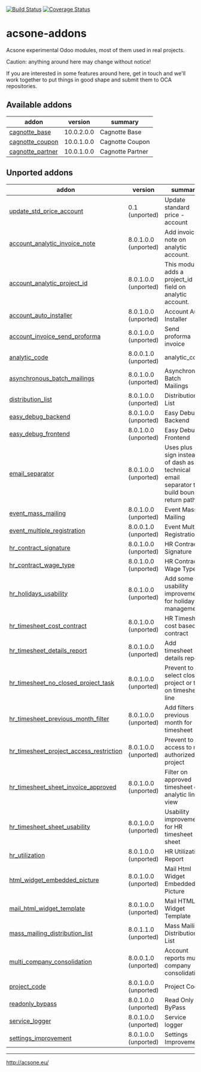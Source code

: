 [![Build Status](https://travis-ci.org/acsone/acsone-addons.svg?branch=master)](https://travis-ci.org/acsone/acsone-addons)
[![Coverage Status](https://coveralls.io/repos/acsone/acsone-addons/badge.png?branch=master)](https://coveralls.io/r/acsone/acsone-addons?branch=master)

acsone-addons
=============

Acsone experimental Odoo modules, most of them
used in real projects.

Caution: anything around here may change without notice!

If you are interested in some features around here,
get in touch and we'll work together to put things
in good shape and submit them to OCA repositories.

[//]: # (addons)

Available addons
----------------
addon | version | summary
--- | --- | ---
[cagnotte_base](cagnotte_base/) | 10.0.2.0.0 | Cagnotte Base
[cagnotte_coupon](cagnotte_coupon/) | 10.0.1.0.0 | Cagnotte Coupon
[cagnotte_partner](cagnotte_partner/) | 10.0.1.0.0 | Cagnotte Partner


Unported addons
---------------
addon | version | summary
--- | --- | ---
[update_std_price_account](__unported__/update_std_price_account/) | 0.1 (unported) | Update standard price - account
[account_analytic_invoice_note](account_analytic_invoice_note/) | 8.0.1.0.0 (unported) | Add invoice note on analytic account.
[account_analytic_project_id](account_analytic_project_id/) | 8.0.1.0.0 (unported) | This module adds a project_id field on analytic account.
[account_auto_installer](account_auto_installer/) | 8.0.1.0.0 (unported) | Account Auto Installer
[account_invoice_send_proforma](account_invoice_send_proforma/) | 8.0.1.0.0 (unported) | Send proforma invoice
[analytic_code](analytic_code/) | 8.0.0.1.0 (unported) | analytic_code
[asynchronous_batch_mailings](asynchronous_batch_mailings/) | 8.0.1.0.0 (unported) | Asynchronous Batch Mailings
[distribution_list](distribution_list/) | 8.0.1.0.0 (unported) | Distribution List
[easy_debug_backend](easy_debug_backend/) | 8.0.1.0.0 (unported) | Easy Debug Backend
[easy_debug_frontend](easy_debug_frontend/) | 8.0.1.0.0 (unported) | Easy Debug Frontend
[email_separator](email_separator/) | 8.0.1.0.0 (unported) | Uses plus sign instead of dash as technical email separator to build bounce return paths
[event_mass_mailing](event_mass_mailing/) | 8.0.1.0.0 (unported) | Event Mass Mailing
[event_multiple_registration](event_multiple_registration/) | 8.0.0.1.0 (unported) | Event Multiple Registration
[hr_contract_signature](hr_contract_signature/) | 8.0.1.0.0 (unported) | HR Contract Signature
[hr_contract_wage_type](hr_contract_wage_type/) | 8.0.1.0.0 (unported) | HR Contract Wage Type
[hr_holidays_usability](hr_holidays_usability/) | 8.0.1.0.0 (unported) | Add some usability improvements for holidays management
[hr_timesheet_cost_contract](hr_timesheet_cost_contract/) | 8.0.1.0.0 (unported) | HR Timesheet cost based on contract
[hr_timesheet_details_report](hr_timesheet_details_report/) | 8.0.1.0.0 (unported) | Add timesheet details report
[hr_timesheet_no_closed_project_task](hr_timesheet_no_closed_project_task/) | 8.0.1.0.0 (unported) | Prevent to select closed project or task on timesheet line
[hr_timesheet_previous_month_filter](hr_timesheet_previous_month_filter/) | 8.0.1.0.0 (unported) | Add filters for previous month for timesheet
[hr_timesheet_project_access_restriction](hr_timesheet_project_access_restriction/) | 8.0.1.0.0 (unported) | Prevent to access to not authorized project
[hr_timesheet_sheet_invoice_approved](hr_timesheet_sheet_invoice_approved/) | 8.0.1.0.0 (unported) | Filter on approved timesheet on analytic line view
[hr_timesheet_sheet_usability](hr_timesheet_sheet_usability/) | 8.0.1.0.0 (unported) | Usability improvements for HR timesheet sheet
[hr_utilization](hr_utilization/) | 8.0.1.0.0 (unported) | HR Utilization Report
[html_widget_embedded_picture](html_widget_embedded_picture/) | 8.0.1.0.0 (unported) | Mail Html Widget Embedded Picture
[mail_html_widget_template](mail_html_widget_template/) | 8.0.1.0.0 (unported) | Mail HTML Widget Template
[mass_mailing_distribution_list](mass_mailing_distribution_list/) | 8.0.1.1.0 (unported) | Mass Mailing Distribution List
[multi_company_consolidation](multi_company_consolidation/) | 8.0.0.1.0 (unported) | Account reports multi company consolidation
[project_code](project_code/) | 8.0.1.0.0 (unported) | Project Code
[readonly_bypass](readonly_bypass/) | 8.0.1.0.0 (unported) | Read Only ByPass
[service_logger](service_logger/) | 8.0.1.0.0 (unported) | Service logger
[settings_improvement](settings_improvement/) | 8.0.1.0.0 (unported) | Settings Improvement

[//]: # (end addons)

---

http://acsone.eu/
